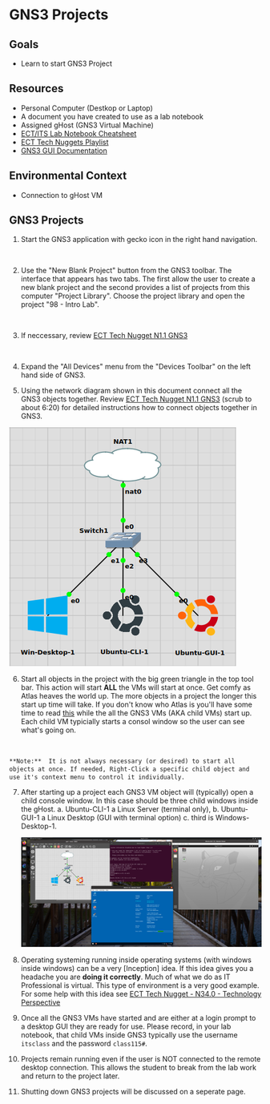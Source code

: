 # GNS3 Projects

## Goals
- Learn to start GNS3 Project

## Resources
- Personal Computer (Destkop or Laptop)
- A document you have created to use as a lab notebook
- Assigned gHost (GNS3 Virtual Machine)
- [ECT/ITS Lab Notebook Cheatsheet](https://github.com/OHIO-ECT/Lab-Notebook-Cheat-Sheet)
- [ECT Tech Nuggets Playlist](https://www.youtube.com/playlist?list=PLEA5GnkCPRTlvN_eyR99jOSsBCaV6khRS)
- [GNS3 GUI Documentation](https://docs.gns3.com/docs/using-gns3/beginners/the-gns3-gui)

## Environmental Context
- Connection to gHost VM

## GNS3 Projects

1. Start the GNS3 application with gecko icon in the right hand navigation.
<br>

2. Use the "New Blank Project" button from the GNS3 toolbar. The interface that appears has two tabs.  The first allow the user to create a new blank project and the second provides a list of projects from this computer "Project Library".  Choose the project library and open the project "98 - Intro Lab".
<br>

3. If neccessary, review [ECT Tech Nugget N1.1 GNS3](https://www.youtube.com/watch?v=w5qsM3LhpQI)
<br>

4. Expand the "All Devices" menu from the "Devices Toolbar" on the left hand side of GNS3.

5. Using the network diagram shown in this document connect all the GNS3 objects together. Review [ECT Tech Nugget N1.1 GNS3](https://www.youtube.com/watch?v=w5qsM3LhpQI) (scrub to about 6:20) for detailed instructions how to connect objects together in GNS3.

![](./images/lab1-pic2-1.png)

6. Start all objects in the project with the big green triangle in the top tool bar.  This action will start **ALL** the VMs will start at once. Get comfy as Atlas heaves the world up. The more objects in a project the longer this start up time will take. If you don't know who Atlas is you'll have some time to read [this](https://greekgodsandgoddesses.net/gods/atlas) while the all the GNS3 VMs (AKA child VMs) start up. Each child VM typicially starts a consol window so the user can see what's going on. 
<br>

    **Note:**  It is not always necessary (or desired) to start all objects at once. If needed, Right-Click a specific child object and use it's context menu to control it individually.

7. After starting up a project each GNS3 VM object will (typically) open a child console window. In this case should be three child windows inside the gHost. 
    a. Ubuntu-CLI-1 a Linux Server (terminal only), 
    b. Ubuntu-GUI-1 a Linux Desktop (GUI with terminal option)
    c. third is Windows-Desktop-1. 
    
    ![](./images/lab1-pic1.png)

8. Operating systeming running inside operating systems (with windows inside windows) can be a very [Inception] idea. If this idea gives you a headache you are **doing it correctly**. Much of what we do as IT Professional is virtual. This type of environment is a very good example. For some help with this idea see [ECT Tech Nugget - N34.0 - Technology Perspective](https://youtu.be/ixrzbdUu8yQ.)

9. Once all the GNS3 VMs have started and are either at a login prompt to a desktop GUI they are ready for use.  Please record, in your lab notebook, that child VMs inside GNS3 typically use the username `itsclass` and the password `class115#`.

10. Projects remain running even if the user is NOT connected to the remote desktop connection.  This allows the student to break from the lab work and return to the project later.

11. Shutting down GNS3 projects will be discussed on a seperate page.